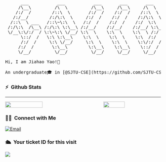 <pre>
      ___           ___           ___       ___       ___     
     /\__\         /\  \         /\__\     /\__\     /\  \    
    /:/  /        /::\  \       /:/  /    /:/  /    /::\  \   
   /:/__/        /:/\:\  \     /:/  /    /:/  /    /:/\:\  \  
  /::\  \ ___   /::\~\:\  \   /:/  /    /:/  /    /:/  \:\  \ 
 /:/\:\  /\__\ /:/\:\ \:\__\ /:/__/    /:/__/    /:/__/ \:\__\
 \/__\:\/:/  / \:\~\:\ \/__/ \:\  \    \:\  \    \:\  \ /:/  /
      \::/  /   \:\ \:\__\    \:\  \    \:\  \    \:\  /:/  / 
      /:/  /     \:\ \/__/     \:\  \    \:\  \    \:\/:/  /  
     /:/  /       \:\__\        \:\__\    \:\__\    \::/  /   
     \/__/         \/__/         \/__/     \/__/     \/__/    
     
Hi, I am Jiahao Yao!👋

An undergraduate🎓 in [@SJTU-CSE](https://github.com/SJTU-CSE).
</pre>



### ⚡️ &nbsp;Github Stats

<hr>

<div style="display: flex; justify-content: space-between;">

  <img src="https://github-readme-stats.vercel.app/api?username=Pingwu-y&count_private=true&show_icons=true" style="width: 49%;"/>

  <img src="https://github-readme-stats.vercel.app/api/top-langs/?username=Pingwu-y&layout=compact" style="width: 37%;"/>

</div>



### 🤝🏻 &nbsp;Connect with Me
<a href="mailto:2558770152@qq.com"><img alt="Email" src="https://img.shields.io/badge/Email-2558770152@qq.com-blue?style=flat-square&logo=gmail"></a>


### 🛳 &nbsp;Your ticket ID for this visit
<img src="https://profile-counter.glitch.me/Pingwu-y/count.svg" />

